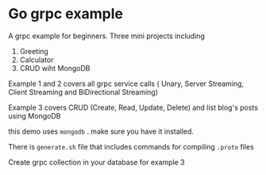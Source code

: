 # Go grpc example
A grpc example for beginners.
Three mini projects including

1. Greeting
2. Calculator
3. CRUD wiht MongoDB

Example 1 and 2 covers all grpc service calls ( Unary, Server Streaming, Client Streaming and BiDirectional Streaming)

Example 3 covers CRUD (Create, Read, Update, Delete) and list blog's posts using MongoDB

this demo uses `mongodb` . make sure you have it installed.

There is `generate.sh` file that includes commands for compiling `.proto` files

Create grpc collection in your database for example 3
